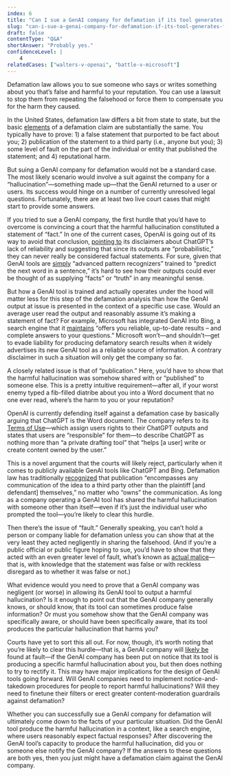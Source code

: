 ```yaml
---
index: 6
title: "Can I sue a GenAI company for defamation if its tool generates false information about me?"
slug: "can-i-sue-a-genai-company-for-defamation-if-its-tool-generates-false-information-about-me"
draft: false
contentType: "Q&A"
shortAnswer: "Probably yes."
confidenceLevel: |
    4
relatedCases: ["walters-v-openai", "battle-v-microsoft"]
---
```

Defamation law allows you to sue someone who says or writes something about you that’s false and harmful to your reputation. You can use a lawsuit to stop them from repeating the falsehood or force them to compensate you for the harm they caused. 

In the United States, defamation law differs a bit from state to state, but the basic [elements](https://www.law.cornell.edu/wex/defamation) of a defamation claim are substantially the same. You typically have to prove: 1) a false statement that purported to be fact about you; 2) publication of the statement to a third party (i.e., anyone but you); 3) some level of fault on the part of the individual or entity that published the statement; and 4) reputational harm.

But suing a GenAI company for defamation would not be a standard case. The most likely scenario would involve a suit against the company for a “hallucination”—something made up—that the GenAI returned to a user or users. Its success would hinge on a number of currently unresolved legal questions. Fortunately, there are at least two live court cases that might start to provide some answers.

If you tried to sue a GenAI company, the first hurdle that you’d have to overcome is convincing a court that the harmful hallucination constituted a statement of “fact.” In one of the current cases, OpenAI is going out of its way to avoid that conclusion, [pointing to](https://storage.courtlistener.com/recap/gov.uscourts.gand.318259/gov.uscourts.gand.318259.12.1.pdf) its disclaimers about ChatGPT’s lack of reliability and suggesting that since its outputs are “probabilistic,” they can never really be considered factual statements. For sure, given that GenAI tools are [simply](https://www.msnbc.com/msnbc-podcast/why-is-this-happening/unpacking-ai-exponential-disruption-kate-crawford-podcast-transcript-n1304427) “advanced pattern recognizers” trained to “predict the next word in a sentence,” it’s hard to see how their outputs could ever be thought of as supplying “facts” or “truth” in any meaningful sense.

But how a GenAI tool is trained and actually operates under the hood will matter less for this step of the defamation analysis than how the GenAI output at issue is presented in the context of a specific use case. Would an average user read the output and reasonably assume it’s making a statement of fact? For example, Microsoft has integrated GenAI into Bing, a search engine that it [maintains](https://www.bing.com/new) “offers you reliable, up-to-date results – and complete answers to your questions.” Microsoft won’t—and shouldn’t—get to evade liability for producing defamatory search results when it widely advertises its new GenAI tool as a reliable source of information. A contrary disclaimer in such a situation will only get the company so far.
 
A closely related issue is that of “publication.” Here, you’d have to show that the harmful hallucination was somehow shared with or “published” to someone else. This is a pretty intuitive requirement—after all, if your worst enemy typed a fib-filled diatribe about you into a Word document that no one ever read, where’s the harm to you or your reputation? 

OpenAI is currently defending itself against a defamation case by basically arguing that ChatGPT is the Word document. The company refers to its [Terms of Use](https://openai.com/policies/terms-of-use)—which assign users rights to their ChatGPT outputs and states that users are “responsible” for them—to describe ChatGPT as nothing more than “a private drafting tool” that “helps [a user] write or create content owned by the user.” 

This is a novel argument that the courts will likely reject, particularly when it comes to publicly available GenAI tools like ChatGPT and Bing. Defamation law has traditionally [recognized](https://www.journaloffreespeechlaw.org/hendersonhashimotolemley.pdf) that publication “encompasses any communication of the idea to a third party other than the plaintiff [and defendant] themselves,” no matter who “owns” the communication. As long as a company operating a GenAI tool has shared the harmful hallucination with someone other than itself—even if it’s just the individual user who prompted the tool—you’re likely to clear this hurdle.
 
Then there’s the issue of “fault.” Generally speaking, you can’t hold a person or company liable for defamation unless you can show that at the very least they acted negligently in sharing the falsehood. (And if you’re a public official or public figure hoping to sue, you’d have to show that they acted with an even greater level of fault, what’s known as [actual malice](https://en.wikipedia.org/wiki/New_York_Times_Co._v._Sullivan)—that is, with knowledge that the statement was false or with reckless disregard as to whether it was false or not.)

What evidence would you need to prove that a GenAI company was negligent (or worse) in allowing its GenAI tool to output a harmful hallucination? Is it enough to point out that the GenAI company generally knows, or should know, that its tool can sometimes produce false information? Or must you somehow show that the GenAI company was specifically aware, or should have been specifically aware, that its tool produces the particular hallucination that harms you? 

Courts have yet to sort this all out. For now, though, it’s worth noting that you’re likely to clear this hurdle—that is, a GenAI company will [likely be](https://www.journaloffreespeechlaw.org/volokh4.pdf) found at fault—if the GenAI company has been put on notice that its tool is producing a specific harmful hallucination about you, but then does nothing to try to rectify it. This may have major implications for the design of GenAI tools going forward. Will GenAI companies need to implement notice-and-takedown procedures for people to report harmful hallucinations? Will they need to finetune their filters or erect greater content-moderation guardrails against defamation?
 
Whether you can successfully sue a GenAI company for defamation will ultimately come down to the facts of your particular situation. Did the GenAI tool produce the harmful hallucination in a context, like a search engine, where users reasonably expect factual responses? After discovering the GenAI tool’s capacity to produce the harmful hallucination, did you or someone else notify the GenAI company? If the answers to these questions are both yes, then you just might have a defamation claim against the GenAI company.
